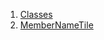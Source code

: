 

1. [Classes](file-___home_harshil_Desktop_open-source_palisadoes_talawa_lib_widgets_member_name_tile/#classes)
2. [MemberNameTile](file-___home_harshil_Desktop_open-source_palisadoes_talawa_lib_widgets_member_name_tile/MemberNameTile-class.html)
